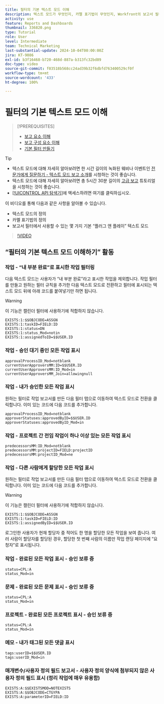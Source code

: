 ```yaml
---
title: 필터의 기본 텍스트 모드 이해
description: 텍스트 모드가 무엇인지, 카멜 표기법이 무엇인지, Workfront의 보고서 필터에서 사용할 수 있는 몇 가지 기본 “플러그 앤 플레이” 텍스트 모드에 대해 알아봅니다.
activity: use
feature: Reports and Dashboards
thumbnail: 336820.png
type: Tutorial
role: User
level: Intermediate
team: Technical Marketing
last-substantial-update: 2024-10-04T00:00:00Z
jira: KT-9086
exl-id: b3f16468-b720-468d-887a-b313fc32bd89
doc-type: video
source-git-commit: f03518b568cc24ad39b32f6dbfd763400529cf0f
workflow-type: tm+mt
source-wordcount: '433'
ht-degree: 100%

---
```


# 필터의 기본 텍스트 모드 이해

>[!PREREQUISITES]
>
>* [보고 요소 이해](https://experienceleague.adobe.com/docs/workfront-learn/tutorials-workfront/reporting/basic-reporting/reporting-elements.html?lang=ko)
>* [보고 구성 요소 이해](https://experienceleague.adobe.com/docs/workfront-learn/tutorials-workfront/reporting/basic-reporting/reporting-components.html?lang=ko)
>* [기본 필터 만들기](https://experienceleague.adobe.com/docs/workfront-learn/tutorials-workfront/reporting/intermediate-reporting/basic-text-mode-for-filters.html?lang=ko)


>[!TIP]
>
>* 텍스트 모드에 대해 자세히 알아보려면 한 시간 길이의 녹화된 웨비나 이벤트인 [전문가에게 질문하기 - 텍스트 모드 보고 소개](https://experienceleague.adobe.com/docs/workfront-events/events/reporting-and-dashboards/introduction-to-text-mode-reporting.html?lang=ko)를 시청하는 것이 좋습니다.
>* 텍스트 모드에 대해 자세히 알아보려면 총 5시간 30분 길이의 [고급 보고](https://experienceleague.adobe.com/docs/workfront-learn/tutorials-workfront/reporting/advanced-reporting/welcome-to-advanced-reporting.html?lang=ko) 튜토리얼을 시청하는 것이 좋습니다.
>* [[!UICONTROL API 탐색기]](https://developer.adobe.com/workfront/api-explorer/)에 액세스하려면 여기를 클릭하십시오.


이 비디오를 통해 다음과 같은 사항을 알아볼 수 있습니다.

* 텍스트 모드의 정의
* 카멜 표기법의 정의
* 보고서 필터에서 사용할 수 있는 몇 가지 기본 “플러그 앤 플레이” 텍스트 모드

>[!VIDEO](https://video.tv.adobe.com/v/3412687/?quality=12&learn=on&captions=kor)

## “필터의 기본 텍스트 모드 이해하기” 활동


### 작업 - “내 부분 완료”로 표시한 작업 필터링

다음 텍스트 모드는 사용자가 “내 부분 완료”라고 표시한 작업을 제외합니다. 작업 필터를 만들고 원하는 필터 규칙을 추가한 다음 텍스트 모드로 전환하고 필터에 표시되는 텍스트 모드 뒤에 아래 코드를 붙여넣기만 하면 됩니다.


>[!WARNING]
>
> 이 기능은 캘린더 필터에 사용하기에 적합하지 않습니다.

```
EXISTS:1:$$OBJCODE=ASSGN  
EXISTS:1:taskID=FIELD:ID  
EXISTS:1:status=DN  
EXISTS:1:status_Mod=notin  
EXISTS:1:assignedToID=$$USER.ID 
```

### 작업 - 승인 대기 중인 모든 작업 표시

```
approvalProcessID_Mod=notblank
currentUserApproversMM:ID=$$USER.ID
currentUserApproversMM:ID_Mod=in
currentUserApproversMM_Join=allowingnull
```

### 작업 - 내가 승인한 모든 작업 표시

원하는 필터로 작업 보고서를 만든 다음 필터 탭으로 이동하여 텍스트 모드로 전환을 클릭합니다. 이미 있는 코드에 다음 코드를 추가합니다.

```
approvalProcessID_Mod=notblank
approverStatuses:approvedByID=$$USER.ID
approverStatuses:approvedByID_Mod=in
```

### 작업 - 프로젝트 간 전임 작업이 하나 이상 있는 모든 작업 표시

```
predecessorsMM:ID_Mod=notblank
predecessorsMM:projectID=FIELD:projectID
predecessorsMM:projectID_Mod=ne
```

### 작업 - 다른 사람에게 할당한 모든 작업 표시

원하는 필터로 작업 보고서를 만든 다음 필터 탭으로 이동하여 텍스트 모드로 전환을 클릭합니다. 이미 있는 코드에 다음 코드를 추가합니다.

>[!WARNING]
> 
> 이 기능은 캘린더 필터에 사용하기에 적합하지 않습니다.

```
EXISTS:1:$$OBJCODE=ASSGN
EXISTS:1:taskID=FIELD:ID
EXISTS:1:assignedByID=$$USER.ID
```

로그인한 사용자가 현재 할당자 중 적어도 한 명을 할당한 모든 작업을 보여 줍니다. 여러 사람이 할당자를 할당된 경우, 할당한 첫 번째 사람의 이름만 작업 랜딩 페이지에 “요청자”로 표시됩니다.

### 작업 - 완료된 모든 작업 표시 - 승인 보류 중

```
status=CPL:A
status_Mod=in
```


### 문제 - 완료된 모든 문제 표시 - 승인 보류 중

```
status=CPL:A
status_Mod=in
```


### 프로젝트 - 완료된 모든 프로젝트 표시 - 승인 보류 중

```
status=CPL:A
status_Mod=in
```


### 메모 - 내가 태그된 모든 댓글 표시

```
tags:userID=$$USER.ID
tags:userID_Mod=in
```


### 매개변수/사용자 정의 필드 보고서 - 사용자 정의 양식에 첨부되지 않은 사용자 정의 필드 표시 (정리 작업에 매우 유용함)

```
EXISTS:A:$$EXISTSMOD=NOTEXISTS
EXISTS:A:$$OBJCODE=CTGYPA
EXISTS:A:parameterID=FIELD:ID
```
